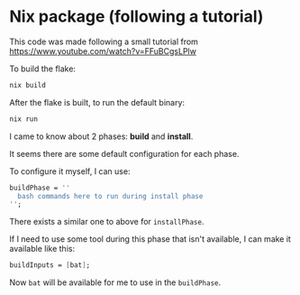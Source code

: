 # Nix package (following a tutorial)

This code was made following a small tutorial from https://www.youtube.com/watch?v=FFuBCgsLPlw

To build the flake:

```sh
nix build
```

After the flake is built, to run the default binary:

```sh
nix run
```

I came to know about 2 phases: **build** and **install**.

It seems there are some default configuration for each phase.

To configure it myself, I can use:

```nix
buildPhase = ''
  bash commands here to run during install phase
'';
```

There exists a similar one to above for `installPhase`.

If I need to use some tool during this phase that isn't available, I can make it available like this:

```nix
buildInputs = [bat];
```

Now `bat` will be available for me to use in the `buildPhase`.

